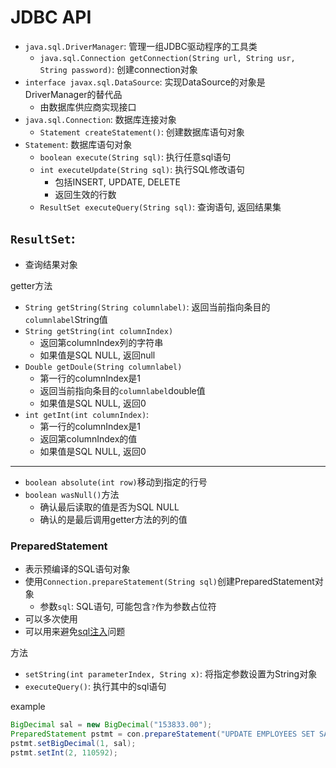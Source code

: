 # JDBC API

- `java.sql.DriverManager`: 管理一组JDBC驱动程序的工具类
  - `java.sql.Connection getConnection(String url, String usr, String password)`: 创建connection对象 
- `interface javax.sql.DataSource`: 实现DataSource的对象是DriverManager的替代品
  - 由数据库供应商实现接口
- `java.sql.Connection`: 数据库连接对象 
  - `Statement createStatement()`: 创建数据库语句对象
- `Statement`: 数据库语句对象
  - `boolean execute(String sql)`: 执行任意sql语句
  - `int executeUpdate(String sql)`: 执行SQL修改语句
    - 包括INSERT, UPDATE, DELETE 
    - 返回生效的行数
  - `ResultSet executeQuery(String sql)`: 查询语句, 返回结果集

## `ResultSet`: 

- 查询结果对象

getter方法

- `String getString(String columnlabel)`: 返回当前指向条目的`columnlabel`String值
- `String getString(int columnIndex)`
  - 返回第columnIndex列的字符串
  - 如果值是SQL NULL, 返回null
- `Double getDoule(String columnlabel)`
  - 第一行的columnIndex是1
  - 返回当前指向条目的`columnlabel`double值
  - 如果值是SQL NULL, 返回0
- `int getInt(int columnIndex)`: 
  - 第一行的columnIndex是1
  - 返回第columnIndex的值
  - 如果值是SQL NULL, 返回0

***

- `boolean absolute(int row)`移动到指定的行号
- `boolean wasNull()`方法
  - 确认最后读取的值是否为SQL NULL
  - 确认的是最后调用getter方法的列的值

### PreparedStatement

- 表示预编译的SQL语句对象
- 使用`Connection.prepareStatement(String sql)`创建PreparedStatement对象
  - 参数`sql`: SQL语句, 可能包含`?`作为参数占位符  
- 可以多次使用
- 可以用来避免[sql注入](sql-injection)问题

方法

- `setString(int parameterIndex, String x)`: 将指定参数设置为String对象
- `executeQuery()`: 执行其中的sql语句

example

```java
BigDecimal sal = new BigDecimal("153833.00");
PreparedStatement pstmt = con.prepareStatement("UPDATE EMPLOYEES SET SALARY = ? WHERE ID = ?");
pstmt.setBigDecimal(1, sal);
pstmt.setInt(2, 110592);
```

